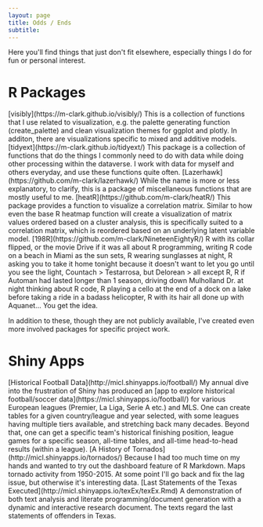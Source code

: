 ```yaml
---
layout: page
title: Odds / Ends
subtitle:
---
```


Here you'll find things that just don't fit elsewhere, especially things I do for fun or personal interest. 


# R Packages


<span itemscope itemtype ="http://schema.org/WebApplication">
[<span itemprop="name">visibly</span>](https://m-clark.github.io/visibly/)     
<span itemprop="description">
This is a collection of functions that I use related to visualization, e.g. the palette generating function (create_palette) and clean visualization themes for ggplot and plotly.  In additon, there are visualizations specific to mixed and additive models.
</span>
</span>


<span itemscope itemtype ="http://schema.org/WebApplication">
[<span itemprop="name">tidyext</span>](https://m-clark.github.io/tidyext/)     
<span itemprop="description">
This package is a collection of functions that do the things I commonly need to do with data while doing other processing within the dataverse. I work with data for myself and others everyday, and use these functions quite often.
</span>
</span>


<span itemscope itemtype ="http://schema.org/WebApplication">
[<span itemprop="name">Lazerhawk</span>](https://github.com/m-clark/lazerhawk/)     
<span itemprop="description">
While the name is more or less explanatory, to clarify, this is a package of miscellaneous functions that are mostly useful to me. 
</span>
</span>


<span itemscope itemtype ="http://schema.org/WebApplication">
[<span itemprop="name">heatR</span>](https://github.com/m-clark/heatR/)     
<span itemprop="description">
This package provides a function to visualize a correlation matrix. Similar to how even the base R heatmap function will create a visualization of matrix values ordered based on a cluster analysis, this is specifically suited to a correlation matrix, which is reordered based on an underlying latent variable model.
</span>
</span>


<span itemscope itemtype ="http://schema.org/WebApplication">
[<span itemprop="name">198R</span>](https://github.com/m-clark/NineteenEightyR/)     
<span itemprop="description">
R with its collar flipped, or the movie Drive if it was all about R programming, writing R code on a beach in Miami as the sun sets, R wearing sunglasses at night, R asking you to take it home tonight because it doesn't want to let you go until you see the light, Countach > Testarrosa, but Delorean > all except R, R if Automan had lasted longer than 1 season, driving down Mulholland Dr. at night thinking about R code, R playing a cello at the end of a dock on a lake before taking a ride in a badass helicopter, R with its hair all done up with Aquanet... You get the idea. 
</span>
</span>


In addition to these, though they are not publicly available, I've created even more involved packages for specific project work.

# Shiny Apps

<span itemscope itemtype ="http://schema.org/WebApplication">
[<span itemprop="name">Historical Football Data</span>](http://micl.shinyapps.io/football/)     
<span itemprop="description">My annual dive into the frustration of Shiny has produced an [app to explore historical football/soccer data](https://micl.shinyapps.io/football/) for various European leagues (<span itemprop="keywords">Premier</span>, <span itemprop="keywords">La Liga</span>, <span itemprop="keywords">Serie A</span> etc.) and <span itemprop="keywords">MLS</span>. One can create tables for a given country/league and year selected, with some leagues having multiple tiers available, and stretching back many decades.  Beyond that, one can get a specific team's historical finishing position, league games for a specific season, all-time tables, and all-time head-to-head results (within a league).
</span>
</span>

<span itemscope itemtype ="http://schema.org/WebApplication">
[<span itemprop="name">A History of Tornados</span>](http://micl.shinyapps.io/tornados/)     
<span itemprop="description">Because I had too much time on my hands and wanted to try out the <span itemprop="keywords">dashboard</span> feature of <span itemprop="keywords">R Markdown</span>.  Maps <span itemprop="keywords">tornado</span> activity from 1950-2015.  At some point I'll go back and fix the lag issue, but otherwise it's interesting data.
</span>
</span>

<span itemscope itemtype ="http://schema.org/ScholarlyArticle http://schema.org/TechArticle">
[<span itemprop="name">Last Statements of the Texas Executed</span>](http://micl.shinyapps.io/texEx/texEx.Rmd)     
<span itemprop="description">A demonstration of both <span itemprop="keywords">text analysis</span> and <span itemprop="keywords">literate programming</span>/document generation with a dynamic and interactive research document. The texts regard the last statements of offenders in Texas.
</span>
</span>